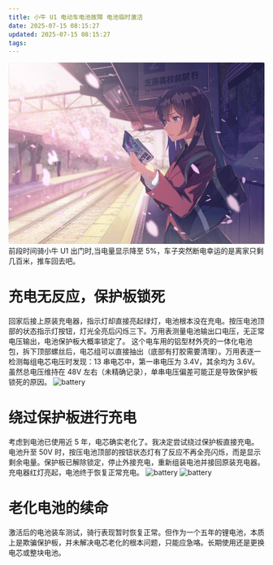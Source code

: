 ```yaml
---
title: 小牛 U1 电动车电池故障 电池临时激活
date: 2025-07-15 08:15:27
updated: 2025-07-15 08:15:27
tags:
---
```

![cover](images/47974276_p0.jpg)
前段时间骑小牛 U1 出门时,当电量显示降至 5%，车子突然断电幸运的是离家只剩几百米，推车回去吧。
<!-- more -->
# 充电无反应，保护板锁死
回家后接上原装充电器，指示灯却直接亮起绿灯，电池根本没在充电。按压电池顶部的状态指示灯按钮，灯光全亮后闪烁三下。万用表测量电池输出口电压，无正常电压输出，电池保护板大概率锁定了。
这个电车用的铝型材外壳的一体化电池包，拆下顶部螺丝后，电芯组可以直接抽出（底部有打胶需要清理）。万用表逐一检测每组电芯电压时发现：13 串电芯中，第一串电压为 3.4V，其余均为 3.6V。虽然总电压维持在 48V 左右（未精确记录），单串电压偏差可能正是导致保护板锁死的原因。
![battery](battery3.jpg)
# 绕过保护板进行充电
考虑到电池已使用近 5 年，电芯确实老化了。我决定尝试绕过保护板直接充电。电池升至 50V 时，按压电池顶部的按钮状态灯有了反应不再全亮闪烁，而是显示剩余电量。保护板已解除锁定，停止外接充电，重新组装电池并接回原装充电器。充电器红灯亮起，电池终于恢复正常充电。
![battery](battery2.jpg)
![battery](battery1.jpg)
# 老化电池的续命
激活后的电池装车测试，骑行表现暂时恢复正常。但作为一个五年的锂电池，本质上是欺骗保护板，并未解决电芯老化的根本问题，只能应急咯。长期使用还是更换电芯或整块电池。
